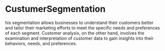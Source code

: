 # CustumerSegmentation
his segmentation allows businesses to understand their customers better and tailor their marketing efforts to meet the specific needs and preferences of each segment. Customer analysis, on the other hand, involves the examination and interpretation of customer data to gain insights into their behaviors, needs, and preferences.
